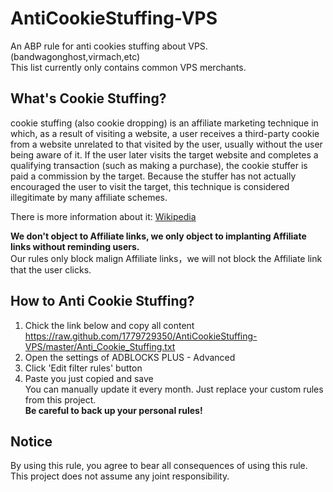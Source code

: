 # AntiCookieStuffing-VPS
An ABP rule for anti cookies stuffing about VPS.(bandwagonghost,virmach,etc)  
This list currently only contains common VPS merchants.

## What's Cookie Stuffing?
cookie stuffing (also cookie dropping) is an affiliate marketing technique in which, 
as a result of visiting a website, 
a user receives a third-party cookie from a website unrelated to that visited by the user, 
usually without the user being aware of it.
If the user later visits the target website and completes a qualifying transaction (such as making a purchase), 
the cookie stuffer is paid a commission by the target. 
Because the stuffer has not actually encouraged the user to visit the target, 
this technique is considered illegitimate by many affiliate schemes.  
 
There is more information about it: [Wikipedia](https://en.wikipedia.org/wiki/Cookie_stuffing)  

**We don't object to Affiliate links, we only object to implanting Affiliate links without reminding users.**  
Our rules only block malign Affiliate links，we will not block the Affiliate link that the user clicks.

## How to Anti Cookie Stuffing?
1. Chick the link below and copy all content  
    https://raw.github.com/1779729350/AntiCookieStuffing-VPS/master/Anti_Cookie_Stuffing.txt
2. Open the settings of ADBLOCKS PLUS - Advanced
3. Click 'Edit filter rules' button
4. Paste you just copied and save  
You can manually update it every month.
Just replace your custom rules from this project.  
**Be careful to back up your personal rules!**

## Notice
By using this rule, you agree to bear all consequences of using this rule.  
This project does not assume any joint responsibility.
